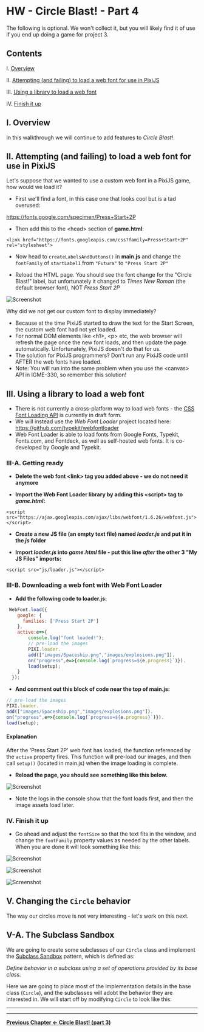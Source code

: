 # HW - Circle Blast! - Part 4

The following is optional. We won't collect it, but you will likely find it of use if you end up doing a game for project 3.

## Contents
<!--- Local Navigation --->
I. [Overview](#section1)

II. [Attempting (and failing) to load a web font for use in PixiJS](#section2)

III. [Using a library to load a web font](#section3)

IV. [Finish it up](#section4)


## I. <a id="section1">Overview
In this walkthrough we will continue to add features to *Circle Blast!*.


## II. <a id="section2">Attempting (and failing) to load a web font for use in PixiJS
Let's suppose that we wanted to use a custom web font in a PixiJS game, how would we load it?

- First we'll find a font, in this case one that looks cool but is a tad overused:

https://fonts.google.com/specimen/Press+Start+2P

- Then add this to the &lt;head> section of **game.html**:

`<link href="https://fonts.googleapis.com/css?family=Press+Start+2P" rel="stylesheet">`

- Now head to `createLabelsAndButtons()` in **main.js** and change the `fontFamily` of `startLabel1` from `"Futura"` to `"Press Start 2P"`

- Reload the HTML page. You should see the font change for the "Circle Blast!" label, but unfortunately it changed to *Times New Roman* (the default browser font), NOT *Press Start 2P*

![Screenshot](_images/circle-blast-29.jpg)

Why did we not get our custom font to display immediately? 
- Because at the time PixiJS started to draw the text for the Start Screen, the custom web font had not yet loaded.
- For normal DOM elements like &lt;h1>, &lt;p> etc, the web browser will refresh the page once the new font loads, and then update the page automatically. Unfortunately, PixiJS doesn't do that for us.
- The solution for PixiJS programmers? Don't run any PixiJS code until AFTER the web fonts have loaded.
- Note: You will run into the same problem when you use the &lt;canvas> API in IGME-330, so remember this solution!

 
## III. <a id="section3">Using a library to load a web font
- There is not currently a cross-platform way to load web fonts - the [CSS Font Loading API](https://developer.mozilla.org/en-US/docs/Web/API/CSS_Font_Loading_API) is currently in draft form.
- We will instead use the *Web Font Loader* project located here: https://github.com/typekit/webfontloader
- Web Font Loader is able to load fonts from Google Fonts, Typekit, Fonts.com, and Fontdeck, as well as self-hosted web fonts. It is co-developed by Google and Typekit.

### III-A. Getting ready 

- **Delete the web font &lt;link> tag you added above - we do not need it anymore**

- **Import the Web Font Loader library by adding this &lt;script> tag to *game.html*:**

`<script src="https://ajax.googleapis.com/ajax/libs/webfont/1.6.26/webfont.js"></script>`

- **Create a new JS file (an empty text file) named *loader.js* and put it in the *js* folder**

- **Import *loader.js* into *game.html* file - put this line *after* the other 3 "My JS Files" imports:**

`<script src="js/loader.js"></script>`


### III-B. Downloading a web font with Web Font Loader

- **Add the following code to loader.js:**

```javascript
 WebFont.load({
    google: {
      families: ['Press Start 2P']
    },
    active:e=>{
    	console.log("font loaded!");
    	// pre-load the images
		PIXI.loader.
		add(["images/Spaceship.png","images/explosions.png"]).
		on("progress",e=>{console.log(`progress=${e.progress}`)}).
		load(setup);
    }
  });
```

- **And comment out this block of code near the top of main.js:**

```javascript
// pre-load the images
PIXI.loader.
add(["images/Spaceship.png","images/explosions.png"]).
on("progress",e=>{console.log(`progress=${e.progress}`)}).
load(setup);
```

#### Explanation
After the 'Press Start 2P' web font has loaded, the function referenced by the `active` property fires. This function will pre-load our images, and then call `setup()` (located in main.js) when the image loading is complete.

- **Reload the page, you should see something like this below.**

![Screenshot](_images/circle-blast-30.jpg)

- Note the logs in the console show that the font loads first, and then the image assets load later.

### IV. <a id="section4">Finish it up

- Go ahead and adjust the `fontSize` so that the text fits in the window, and change the `fontFamily` property values as needed by the other labels. When you are done it will look something like this:


![Screenshot](_images/circle-blast-31.jpg)

![Screenshot](_images/circle-blast-32.jpg)

![Screenshot](_images/circle-blast-33.jpg)


## V. <a id="section5">Changing the `Circle` behavior 
The way our circles move is not very interesting - let's work on this next.

## V-A. The Subclass Sandbox

We are going to create some subclasses of our `Circle` class and implement the [Subclass Sandbox](http://gameprogrammingpatterns.com/subclass-sandbox.html) pattern, which is defined as:

*Define behavior in a subclass using a set of operations provided by its base class.*

Here we are going to place most of the implementation details in the base class (`Circle`), and the subclasses will adobt the behavior they are interested in. We will start off by modifying `Circle` to look like this:





<hr><hr>

**[Previous Chapter <- Circle Blast! (part 3)](HW-circle-blast-3.md)**
